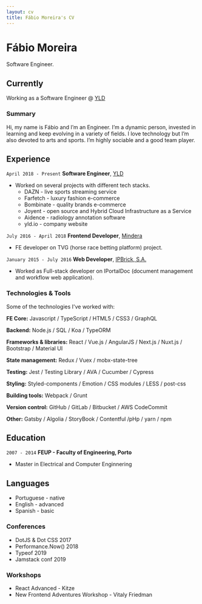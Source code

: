 ```yaml
---
layout: cv
title: Fábio Moreira's CV
---
```

# Fábio Moreira
Software Engineer.


## Currently

Working as a Software Engineer @ [YLD](https://www.yld.io/)

### Summary

Hi, my name is Fábio and I’m an Engineer.
I’m a dynamic person, invested in learning and keep evolving in a variety of fields. I love technology but I’m also devoted to arts and sports. I’m highly sociable and a good team player. 

## Experience

`April 2018 - Present`
__Software Engineer__, [YLD](https://www.yld.io/)


- Worked on several projects with different tech stacks.
    - DAZN - live sports streaming service
    - Farfetch - luxury fashion e-commerce
    - Bombinate - quality brands e-commerce
    - Joyent - open source and Hybrid Cloud Infrastructure as a Service
    - Aidence - radiology annotation software
    - yld.io - company website

`July 2016 - April 2018`
__Frontend Developer__, [Mindera](https://mindera.com/)


- FE developer on TVG (horse race betting platform) project.


`January 2015 - July 2016`
__Web Developer__, [IPBrick, S.A.](https://www.ipbrick.com/)

- Worked as Full-stack developer on IPortalDoc (document management and workflow web application).


### Technologies & Tools
Some of the technologies I've worked with:

**FE Core:**
Javascript / TypeScript / HTML5 / CSS3 / GraphQL

**Backend:**
Node.js / SQL / Koa / TypeORM

**Frameworks & libraries:**
React / Vue.js / AngularJS / Next.js / Nuxt.js / Bootstrap / Material UI

**State management:**
Redux / Vuex / mobx-state-tree

**Testing:**
Jest / Testing Library / AVA / Cucumber / Cypress

**Styling:**
Styled-components / Emotion / CSS modules / LESS / post-css

**Building tools:**
Webpack / Grunt

**Version control:**
GitHub / GitLab / Bitbucket / AWS CodeCommit

**Other:**
 Gatsby / Algolia / StoryBook / Contentful /pHp / yarn / npm


## Education

`2007 - 2014`
__FEUP - Faculty of Engineering, Porto__

- Master in Electrical and Computer Enginnering



## Languages

- Portuguese - native
- English - advanced
- Spanish - basic

### Conferences

- DotJS & Dot CSS 2017
- Performance.Now() 2018
- Typeof 2019
- Jamstack conf 2019

### Workshops

- React Advanced - Kitze
- New Frontend Adventures Workshop - Vitaly Friedman

<!-- ### Footer

Last updated: Feb 2020 -->


